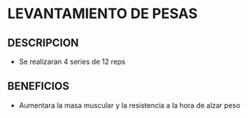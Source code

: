 # LEVANTAMIENTO DE PESAS
## DESCRIPCION
- Se realizaran 4 series de 12 reps
## BENEFICIOS
- Aumentara la masa muscular y la resistencia a la hora de alzar peso